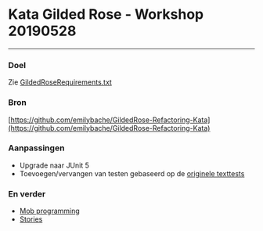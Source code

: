 # Kata Gilded Rose - Workshop 20190528
---

### Doel
Zie [GildedRoseRequirements.txt](GildedRoseRequirements.txt) 

### Bron
[https://github.com/emilybache/GildedRose-Refactoring-Kata](https://github.com/emilybache/GildedRose-Refactoring-Kata) 

### Aanpassingen
- Upgrade naar JUnit 5
- Toevoegen/vervangen van testen gebaseerd op de [originele texttests](https://github.com/emilybache/GildedRose-Refactoring-Kata/tree/master/texttests)

### En verder
- [Mob programming](doc/mob_programming.md)
- [Stories](doc/stories.md)
